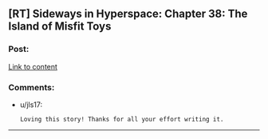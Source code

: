 ## [RT] Sideways in Hyperspace: Chapter 38: The Island of Misfit Toys

### Post:

[Link to content](https://sidewaysfiction.wordpress.com/2017/12/17/the-island-of-misfit-toys/)

### Comments:

- u/jls17:
  ```
  Loving this story! Thanks for all your effort writing it.
  ```

---

